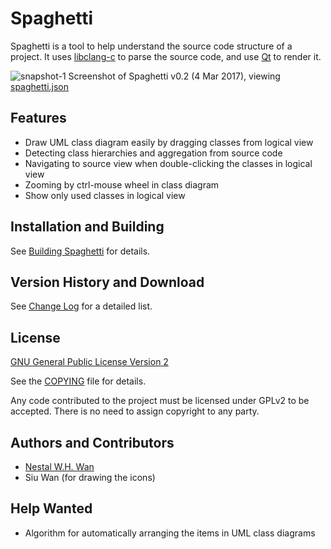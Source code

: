 # Spaghetti

Spaghetti is a tool to help understand the source code structure of a
project. It uses [libclang-c](http://clang.llvm.org/doxygen/group__CINDEX.html)
to parse the source code, and use [Qt](http://doc.qt.io/qt-5/index.html) to
render it.

![snapshot-1](./doc/snapshot1.png)
Screenshot of Spaghetti v0.2 (4 Mar 2017), viewing [spaghetti.json](./doc/spaghetti.json)

## Features

* Draw UML class diagram easily by dragging classes from logical view
* Detecting class hierarchies and aggregation from source code
* Navigating to source view when double-clicking the classes in logical view
* Zooming by ctrl-mouse wheel in class diagram
* Show only used classes in logical view

## Installation and Building

See [Building Spaghetti](doc/building.md) for details.

## Version History and Download

See [Change Log](CHANGELOG.md) for a detailed list.

## License

[GNU General Public License Version 2](https://www.gnu.org/licenses/gpl-2.0.html)

See the [COPYING](./COPYING) file for details.

Any code contributed to the project must be licensed under GPLv2 to be
accepted. There is no need to assign copyright to any party. 

## Authors and Contributors

* [Nestal W.H. Wan](https://gitlab.com/nestal)
* Siu Wan (for drawing the icons)

## Help Wanted

* Algorithm for automatically arranging the items in UML class diagrams 
